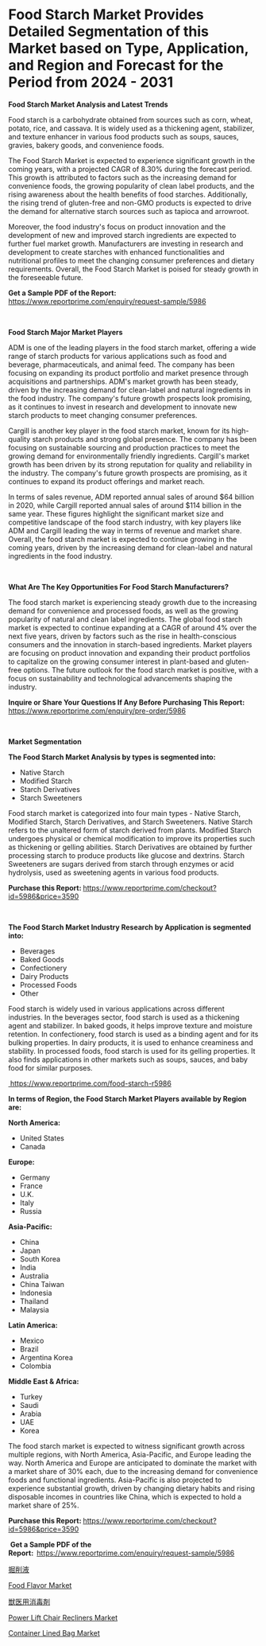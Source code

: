 <p><h1>Food Starch Market Provides Detailed Segmentation of this Market based on Type, Application, and Region and Forecast for the Period from 2024 - 2031</h1></p><p><strong>Food Starch Market Analysis and Latest Trends</strong></p>
<p><p>Food starch is a carbohydrate obtained from sources such as corn, wheat, potato, rice, and cassava. It is widely used as a thickening agent, stabilizer, and texture enhancer in various food products such as soups, sauces, gravies, bakery goods, and convenience foods.</p><p>The Food Starch Market is expected to experience significant growth in the coming years, with a projected CAGR of 8.30% during the forecast period. This growth is attributed to factors such as the increasing demand for convenience foods, the growing popularity of clean label products, and the rising awareness about the health benefits of food starches. Additionally, the rising trend of gluten-free and non-GMO products is expected to drive the demand for alternative starch sources such as tapioca and arrowroot.</p><p>Moreover, the food industry's focus on product innovation and the development of new and improved starch ingredients are expected to further fuel market growth. Manufacturers are investing in research and development to create starches with enhanced functionalities and nutritional profiles to meet the changing consumer preferences and dietary requirements. Overall, the Food Starch Market is poised for steady growth in the foreseeable future.</p></p>
<p><strong>Get a Sample PDF of the Report:&nbsp;</strong> <a href="https://www.reportprime.com/enquiry/request-sample/5986">https://www.reportprime.com/enquiry/request-sample/5986</a></p>
<p>&nbsp;</p>
<p><strong>Food Starch Major Market Players</strong></p>
<p><p>ADM is one of the leading players in the food starch market, offering a wide range of starch products for various applications such as food and beverage, pharmaceuticals, and animal feed. The company has been focusing on expanding its product portfolio and market presence through acquisitions and partnerships. ADM's market growth has been steady, driven by the increasing demand for clean-label and natural ingredients in the food industry. The company's future growth prospects look promising, as it continues to invest in research and development to innovate new starch products to meet changing consumer preferences.</p><p>Cargill is another key player in the food starch market, known for its high-quality starch products and strong global presence. The company has been focusing on sustainable sourcing and production practices to meet the growing demand for environmentally friendly ingredients. Cargill's market growth has been driven by its strong reputation for quality and reliability in the industry. The company's future growth prospects are promising, as it continues to expand its product offerings and market reach.</p><p>In terms of sales revenue, ADM reported annual sales of around $64 billion in 2020, while Cargill reported annual sales of around $114 billion in the same year. These figures highlight the significant market size and competitive landscape of the food starch industry, with key players like ADM and Cargill leading the way in terms of revenue and market share. Overall, the food starch market is expected to continue growing in the coming years, driven by the increasing demand for clean-label and natural ingredients in the food industry.</p></p>
<p>&nbsp;</p>
<p><strong>What Are The Key Opportunities For Food Starch Manufacturers?</strong></p>
<p><p>The food starch market is experiencing steady growth due to the increasing demand for convenience and processed foods, as well as the growing popularity of natural and clean label ingredients. The global food starch market is expected to continue expanding at a CAGR of around 4% over the next five years, driven by factors such as the rise in health-conscious consumers and the innovation in starch-based ingredients. Market players are focusing on product innovation and expanding their product portfolios to capitalize on the growing consumer interest in plant-based and gluten-free options. The future outlook for the food starch market is positive, with a focus on sustainability and technological advancements shaping the industry.</p></p>
<p><strong>Inquire or Share Your Questions If Any Before Purchasing This Report:</strong> <a href="https://www.reportprime.com/enquiry/pre-order/5986">https://www.reportprime.com/enquiry/pre-order/5986</a></p>
<p>&nbsp;</p>
<p><strong>Market Segmentation</strong></p>
<p><strong>The Food Starch Market Analysis by types is segmented into:</strong></p>
<p><ul><li>Native Starch</li><li>Modified Starch</li><li>Starch Derivatives</li><li>Starch Sweeteners</li></ul></p>
<p><p>Food starch market is categorized into four main types - Native Starch, Modified Starch, Starch Derivatives, and Starch Sweeteners. Native Starch refers to the unaltered form of starch derived from plants. Modified Starch undergoes physical or chemical modification to improve its properties such as thickening or gelling abilities. Starch Derivatives are obtained by further processing starch to produce products like glucose and dextrins. Starch Sweeteners are sugars derived from starch through enzymes or acid hydrolysis, used as sweetening agents in various food products.</p></p>
<p><strong>Purchase this Report:&nbsp;</strong><a href="https://www.reportprime.com/checkout?id=5986&price=3590">https://www.reportprime.com/checkout?id=5986&price=3590</a></p>
<p>&nbsp;</p>
<p><strong>The Food Starch Market Industry Research by Application is segmented into:</strong></p>
<p><ul><li>Beverages</li><li>Baked Goods</li><li>Confectionery</li><li>Dairy Products</li><li>Processed Foods</li><li>Other</li></ul></p>
<p><p>Food starch is widely used in various applications across different industries. In the beverages sector, food starch is used as a thickening agent and stabilizer. In baked goods, it helps improve texture and moisture retention. In confectionery, food starch is used as a binding agent and for its bulking properties. In dairy products, it is used to enhance creaminess and stability. In processed foods, food starch is used for its gelling properties. It also finds applications in other markets such as soups, sauces, and baby food for similar purposes.</p></p>
<p><a href="https://www.reportprime.com/food-starch-r5986">&nbsp;https://www.reportprime.com/food-starch-r5986</a></p>
<p><strong>In terms of Region, the Food Starch Market Players available by Region are:</strong></p>
<p>
    <p> <strong> North America: </strong>
        <ul>
            <li>United States</li>
            <li>Canada</li>
        </ul>
        </p> 
    <p> <strong> Europe: </strong>
        <ul>
            <li>Germany</li>
            <li>France</li>
            <li>U.K.</li>
            <li>Italy</li>
            <li>Russia</li>
        </ul>
        </p> 
    <p> <strong> Asia-Pacific: </strong>
        <ul>
            <li>China</li>
            <li>Japan</li>
            <li>South Korea</li>
            <li>India</li>
            <li>Australia</li>
            <li>China Taiwan</li>
            <li>Indonesia</li>
            <li>Thailand</li>
            <li>Malaysia</li>
        </ul>
        </p> 
    <p> <strong> Latin America: </strong>
        <ul>
            <li>Mexico</li>
            <li>Brazil</li>
            <li>Argentina Korea</li>
            <li>Colombia</li>
        </ul>
        </p> 
    <p> <strong> Middle East & Africa: </strong>
        <ul>
            <li>Turkey</li>
            <li>Saudi</li>
            <li>Arabia</li>
            <li>UAE</li>
            <li>Korea</li>
        </ul>
    </p>
    </p>
<p><p>The food starch market is expected to witness significant growth across multiple regions, with North America, Asia-Pacific, and Europe leading the way. North America and Europe are anticipated to dominate the market with a market share of 30% each, due to the increasing demand for convenience foods and functional ingredients. Asia-Pacific is also projected to experience substantial growth, driven by changing dietary habits and rising disposable incomes in countries like China, which is expected to hold a market share of 25%.</p></p>
<p><strong>Purchase this Report: </strong><a href="https://www.reportprime.com/checkout?id=5986&price=3590">https://www.reportprime.com/checkout?id=5986&price=3590</a></p>
<p>&nbsp;<strong>Get a Sample PDF of the Report:&nbsp;&nbsp;</strong><a href="https://www.reportprime.com/enquiry/request-sample/5986">https://www.reportprime.com/enquiry/request-sample/5986</a></p>
<p><strong></strong></p>
<p><p><a href="https://github.com/EstelWisozk1/Market-Research-Report-List-1/blob/main/504729174740.md">掘削液</a></p><p><a href="https://github.com/GageWest1962/Market-Research-Report-List-1/blob/main/food-flavor-market.md">Food Flavor Market</a></p><p><a href="https://github.com/andym141978/Market-Research-Report-List-1/blob/main/860146974741.md">獣医用消毒剤</a></p><p><a href="https://issuu.com/reportprime-2/docs/power-lift-chair-recliners-market-size-2030.pptx">Power Lift Chair Recliners Market</a></p><p><a href="https://www.linkedin.com/pulse/container-lined-bag-market-size-cagr-trends-2024-2030-54pif">Container Lined Bag Market</a></p></p>